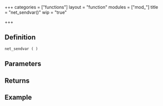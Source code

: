 +++
categories = ["functions"]
layout = "function"
modules = ["mod_"]
title = "net_sendvar()"
wip = "true"

+++

## Definition

    net_sendvar ( )

## Parameters

## Returns

## Example

```
```

